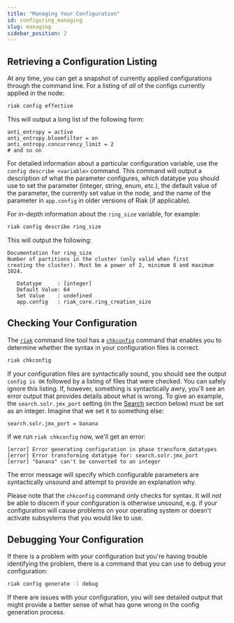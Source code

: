```yaml
---
title: "Managing Your Configuration"
id: configuring_managing
slug: managing
sidebar_position: 2
---
```


[use admin riak cli]: ../using/admin/riak-cli.md

[use admin riak cli#chkconfig]: ../using/admin/riak-cli.md#chkconfig

[config reference#search]: ../configuring/reference.md#search

## Retrieving a Configuration Listing

At any time, you can get a snapshot of currently applied configurations
through the command line. For a listing of *all* of the configs
currently applied in the node:

```bash
riak config effective
```

This will output a long list of the following form:

    anti_entropy = active
    anti_entropy.bloomfilter = on
    anti_entropy.concurrency_limit = 2
    # and so on

For detailed information about a particular configuration variable, use
the `config describe <variable>` command. This command will output a
description of what the parameter configures, which datatype you should
use to set the parameter (integer, string, enum, etc.), the default
value of the parameter, the currently set value in the node, and the
name of the parameter in `app.config` in older versions of Riak (if
applicable).

For in-depth information about the `ring_size` variable, for example:

```bash
riak config describe ring_size
```

This will output the following:

    Documentation for ring_size
    Number of partitions in the cluster (only valid when first
    creating the cluster). Must be a power of 2, minimum 8 and maximum
    1024.

       Datatype     : [integer]
       Default Value: 64
       Set Value    : undefined
       app.config   : riak_core.ring_creation_size

## Checking Your Configuration

The [`riak`][use admin riak cli] command line tool has a
[`chkconfig`][use admin riak cli#chkconfig] command that enables you to
determine whether the syntax in your configuration files is correct.

```bash
riak chkconfig
```

If your configuration files are syntactically sound, you should see the
output `config is OK` followed by a listing of files that were checked.
You can safely ignore this listing. If, however, something is
syntactically awry, you'll see an error output that provides details
about what is wrong. To give an example, the `search.solr.jmx_port`
setting (in the [Search][config reference#search] section below)
must be set as an integer. Imagine that we set it to something else:

```riakconf
search.solr.jmx_port = banana
```

If we run `riak chkconfig` now, we'll get an error:

    [error] Error generating configuration in phase transform_datatypes
    [error] Error transforming datatype for: search.solr.jmx_port
    [error] "banana" can't be converted to an integer

The error message will specify which configurable parameters are
syntactically unsound and attempt to provide an explanation why.

Please note that the `chkconfig` command only checks for syntax. It will
*not* be able to discern if your configuration is otherwise unsound,
e.g. if your configuration will cause problems on your operating system
or doesn't activate subsystems that you would like to use.

## Debugging Your Configuration

If there is a problem with your configuration but you're having trouble
identifying the problem, there is a command that you can use to debug
your configuration:

```bash
riak config generate -l debug
```

If there are issues with your configuration, you will see detailed
output that might provide a better sense of what has gone wrong in the
config generation process.
